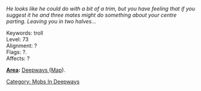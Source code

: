 *He looks like he could do with a bit of a trim, but you have feeling
that if you suggest it he and three mates might do something about your
centre parting. Leaving you in two halves...*

Keywords: troll  
Level: 73  
Alignment: ?  
Flags: ?.  
Affects: ?  
  
  
  
**[Area](:Category:_Areas "wikilink"):** [Deepways
](:Category:_Deepways "wikilink") ([Map](Deepways_Map "wikilink")).  

[Category: Mobs In Deepways](Category:_Mobs_In_Deepways "wikilink")
